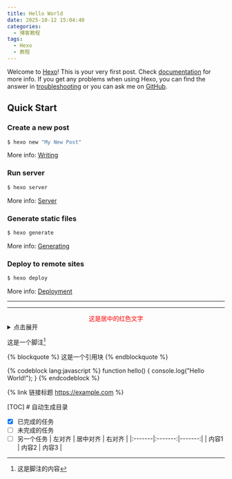 ```yaml
---
title: Hello World
date: 2025-10-12 15:04:40
categories:
  - 博客教程
tags:
  - Hexo
  - 教程
---
```

Welcome to [Hexo](https://hexo.io/)! This is your very first post. Check [documentation](https://hexo.io/docs/) for more info. If you get any problems when using Hexo, you can find the answer in [troubleshooting](https://hexo.io/docs/troubleshooting.html) or you can ask me on [GitHub](https://github.com/hexojs/hexo/issues).

## Quick Start

### Create a new post

``` bash
$ hexo new "My New Post"
```

More info: [Writing](https://hexo.io/docs/writing.html)

### Run server

``` bash
$ hexo server
```

More info: [Server](https://hexo.io/docs/server.html)

### Generate static files

``` bash
$ hexo generate
```

More info: [Generating](https://hexo.io/docs/generating.html)

### Deploy to remote sites

``` bash
$ hexo deploy
```

More info: [Deployment](https://hexo.io/docs/one-command-deployment.html)


---

---

<div style="text-align: center; color: red;">
这是居中的红色文字
</div>


<details>
<summary>点击展开</summary>
这里是隐藏的内容
</details>

这是一个脚注[^1]

[^1]: 这是脚注的内容

{% blockquote %}
这是一个引用块
{% endblockquote %}

{% codeblock lang:javascript %}
function hello() {
    console.log("Hello World!");
}
{% endcodeblock %}

{% link 链接标题 https://example.com %}

[TOC]  # 自动生成目录

- [x] 已完成的任务
- [ ] 未完成的任务
- [ ] 另一个任务
| 左对齐 | 居中对齐 | 右对齐 |
|:-------|:-------:|-------:|
| 内容1  |  内容2  |  内容3 |